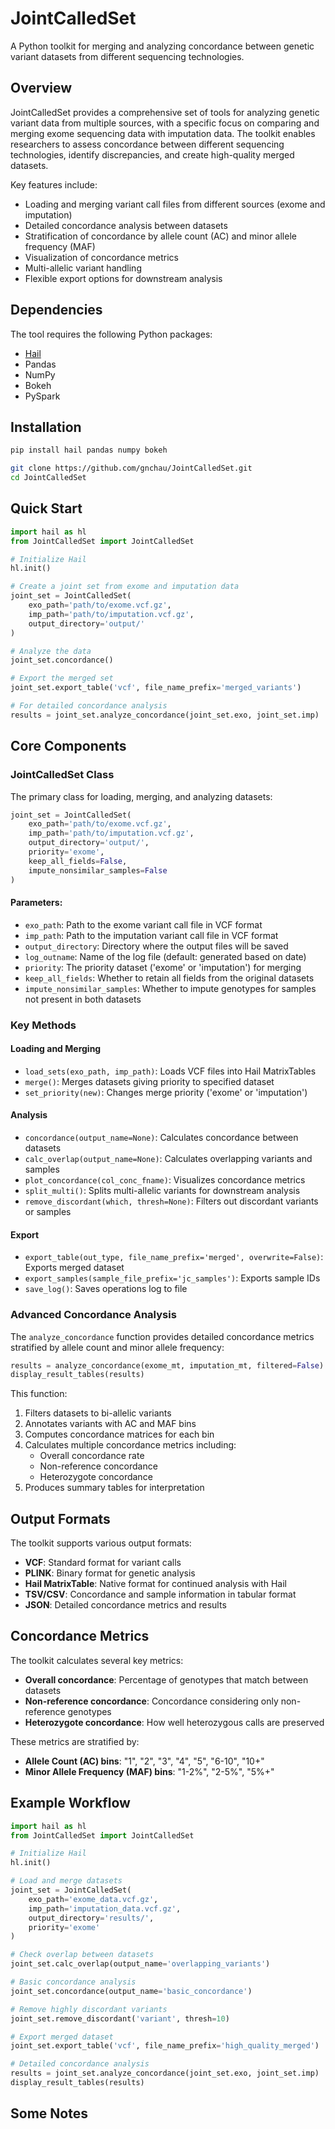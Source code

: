 # JointCalledSet

A Python toolkit for merging and analyzing concordance between genetic variant datasets from different sequencing technologies.

## Overview

JointCalledSet provides a comprehensive set of tools for analyzing genetic variant data from multiple sources, with a specific focus on comparing and merging exome sequencing data with imputation data. The toolkit enables researchers to assess concordance between different sequencing technologies, identify discrepancies, and create high-quality merged datasets.

Key features include:
- Loading and merging variant call files from different sources (exome and imputation)
- Detailed concordance analysis between datasets
- Stratification of concordance by allele count (AC) and minor allele frequency (MAF)
- Visualization of concordance metrics
- Multi-allelic variant handling
- Flexible export options for downstream analysis

## Dependencies

The tool requires the following Python packages:
- [Hail](https://hail.is/)
- Pandas
- NumPy
- Bokeh
- PySpark

## Installation

```bash
pip install hail pandas numpy bokeh

git clone https://github.com/gnchau/JointCalledSet.git
cd JointCalledSet
```

## Quick Start

```python
import hail as hl
from JointCalledSet import JointCalledSet

# Initialize Hail
hl.init()

# Create a joint set from exome and imputation data
joint_set = JointCalledSet(
    exo_path='path/to/exome.vcf.gz',
    imp_path='path/to/imputation.vcf.gz',
    output_directory='output/'
)

# Analyze the data
joint_set.concordance()

# Export the merged set
joint_set.export_table('vcf', file_name_prefix='merged_variants')

# For detailed concordance analysis
results = joint_set.analyze_concordance(joint_set.exo, joint_set.imp)
```

## Core Components

### JointCalledSet Class

The primary class for loading, merging, and analyzing datasets:

```python
joint_set = JointCalledSet(
    exo_path='path/to/exome.vcf.gz',
    imp_path='path/to/imputation.vcf.gz',
    output_directory='output/',
    priority='exome',
    keep_all_fields=False,
    impute_nonsimilar_samples=False
)
```

#### Parameters:

- `exo_path`: Path to the exome variant call file in VCF format
- `imp_path`: Path to the imputation variant call file in VCF format
- `output_directory`: Directory where the output files will be saved
- `log_outname`: Name of the log file (default: generated based on date)
- `priority`: The priority dataset ('exome' or 'imputation') for merging
- `keep_all_fields`: Whether to retain all fields from the original datasets
- `impute_nonsimilar_samples`: Whether to impute genotypes for samples not present in both datasets

### Key Methods

#### Loading and Merging

- `load_sets(exo_path, imp_path)`: Loads VCF files into Hail MatrixTables
- `merge()`: Merges datasets giving priority to specified dataset
- `set_priority(new)`: Changes merge priority ('exome' or 'imputation')

#### Analysis

- `concordance(output_name=None)`: Calculates concordance between datasets
- `calc_overlap(output_name=None)`: Calculates overlapping variants and samples
- `plot_concordance(col_conc_fname)`: Visualizes concordance metrics
- `split_multi()`: Splits multi-allelic variants for downstream analysis
- `remove_discordant(which, thresh=None)`: Filters out discordant variants or samples

#### Export

- `export_table(out_type, file_name_prefix='merged', overwrite=False)`: Exports merged dataset
- `export_samples(sample_file_prefix='jc_samples')`: Exports sample IDs
- `save_log()`: Saves operations log to file

### Advanced Concordance Analysis

The `analyze_concordance` function provides detailed concordance metrics stratified by allele count and minor allele frequency:

```python
results = analyze_concordance(exome_mt, imputation_mt, filtered=False)
display_result_tables(results)
```

This function:
1. Filters datasets to bi-allelic variants
2. Annotates variants with AC and MAF bins
3. Computes concordance matrices for each bin
4. Calculates multiple concordance metrics including:
   - Overall concordance rate
   - Non-reference concordance
   - Heterozygote concordance
5. Produces summary tables for interpretation

## Output Formats

The toolkit supports various output formats:

- **VCF**: Standard format for variant calls
- **PLINK**: Binary format for genetic analysis
- **Hail MatrixTable**: Native format for continued analysis with Hail
- **TSV/CSV**: Concordance and sample information in tabular format
- **JSON**: Detailed concordance metrics and results

## Concordance Metrics

The toolkit calculates several key metrics:

- **Overall concordance**: Percentage of genotypes that match between datasets
- **Non-reference concordance**: Concordance considering only non-reference genotypes
- **Heterozygote concordance**: How well heterozygous calls are preserved

These metrics are stratified by:
- **Allele Count (AC) bins**: "1", "2", "3", "4", "5", "6-10", "10+"
- **Minor Allele Frequency (MAF) bins**: "1-2%", "2-5%", "5%+"

## Example Workflow

```python
import hail as hl
from JointCalledSet import JointCalledSet

# Initialize Hail
hl.init()

# Load and merge datasets
joint_set = JointCalledSet(
    exo_path='exome_data.vcf.gz',
    imp_path='imputation_data.vcf.gz',
    output_directory='results/',
    priority='exome'
)

# Check overlap between datasets
joint_set.calc_overlap(output_name='overlapping_variants')

# Basic concordance analysis
joint_set.concordance(output_name='basic_concordance')

# Remove highly discordant variants
joint_set.remove_discordant('variant', thresh=10)

# Export merged dataset
joint_set.export_table('vcf', file_name_prefix='high_quality_merged')

# Detailed concordance analysis
results = joint_set.analyze_concordance(joint_set.exo, joint_set.imp)
display_result_tables(results)
```

## Some Notes
